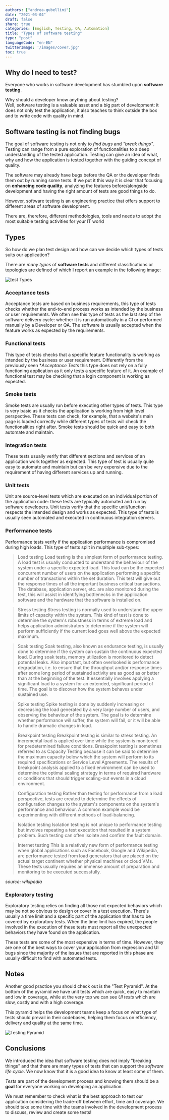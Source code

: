 ```yaml
---
authors: ["andrea-gubellini"]
date: "2021-03-04"
draft: false
share: true
categories: [English, Testing, QA, Automation]
title: "Types of software testing"
type: "post"
languageCode: "en-EN"
twitterImage: '/images/cover.jpg'
toc: true
---
```


## Why do I need to test?

Everyone who works in software development has stumbled upon **software testing**.

Why should a developer know anything about testing?  
Well, software testing is a valuable asset and a big part of development: it does not only test the application, it also teaches to think outside the box and to write code with quality in mind.

## Software testing is not finding bugs 

The goal of software testing is not only to *find bugs* and *"break things"*. Testing can range from a pure exploration of functionalities to a deep understanding of the tested application. Testing can give an idea of what, why and how the application is tested together with the guiding concept of quality.

The software may already have bugs before the QA or the developer finds them out by running some tests. If we put it this way it is clear that focusing on **enhancing code quality**, analyzing the features before/alongside development and having the right amount of tests are good things to do.

However, software testing is an engineering practice that offers support to different areas of software development. 

There are, therefore, different methodologies, tools and needs to adopt the most suitable testing activities for your IT world


## Types

So how do we plan test design and how can we decide which types of tests suits our application?  

There are *many types* of **software tests** and different classifications or topologies are defined of which 
I report an example in the following image:

![test Types](https://ehikioya.azureedge.net/wp-content/uploads/hm_bbpui/86828/fh2aspgg9au0icjnuf8d9lvhwccrv977.png)  


### Acceptance tests

Acceptance tests are based on business requirements, this type of tests checks whether the end-to-end process works as intended by the business or user requirements.
We often see this type of tests as the last step of the software delivery cycle: whether it is run automatically in a CI or performed manually by a Developer or QA.
The software is usually accepted when the feature works as expected by the requirements.

### Functional tests

This type of tests checks that a specific feature functionality is working as intended by the business or user requirement. Differently from the previously seen **Acceptance Tests* this type does not rely on a fully functioning application as it only tests a specific feature of it.
An example of functional test may be checking that a login component is working as expected.

### Smoke tests

Smoke tests are usually run before executing other types of tests. This type is very basic as it checks the application is working from high level perspective.
These tests can check, for example, that a website's main page is loaded correctly while different types of tests will check the functionalities right after.
Smoke tests should be quick and easy to both automate and maintain.

### Integration tests

These tests usually verify that different sections and services of an application work together as expected. This type of test is usually quite easy to automate and maintain but can be very expensive due to the requirement of having different services up and running.

### Unit tests

Unit are source-level tests which are executed on an individual portion of the application code: these tests are typically automated and run by software developers.
Unit tests verify that the specific unit/function respects the intended design and works as expected.
This type of tests is usually seen automated and executed in continuous integration servers.

### Performance tests

Performance tests verify if the application performance is compromised during high loads. This type of tests split in mupltiple sub-types:


>Load testing
>Load testing is the simplest form of performance testing. A load test is usually conducted to understand the behaviour of the system under a specific expected load. This load can be the expected concurrent number of users on the application performing a specific number of transactions within the set duration. This test will give out the response times of all the important business critical transactions. The database, application server, etc. are also monitored during the test, this will assist in identifying bottlenecks in the application software and the hardware that the software is installed on.

>Stress testing
>Stress testing is normally used to understand the upper limits of capacity within the system. This kind of test is done to determine the system's robustness in terms of extreme load and helps application administrators to determine if the system will perform sufficiently if the current load goes well above the expected maximum.

>Soak testing
>Soak testing, also known as endurance testing, is usually done to determine if the system can sustain the continuous expected load. During soak tests, memory utilization is monitored to detect potential leaks. Also important, but often overlooked is performance degradation, i.e. to ensure that the throughput and/or response times after some long period of sustained activity are as good as or better than at the beginning of the test. It essentially involves applying a significant load to a system for an extended, significant period of time. The goal is to discover how the system behaves under sustained use.

>Spike testing
>Spike testing is done by suddenly increasing or decreasing the load generated by a very large number of users, and observing the behaviour of the system. The goal is to determine whether performance will suffer, the system will fail, or it will be able to handle dramatic changes in load.

>Breakpoint testing
>Breakpoint testing is similar to stress testing. An incremental load is applied over time while the system is monitored for predetermined failure conditions. Breakpoint testing is sometimes referred to as Capacity Testing because it can be said to determine the maximum capacity below which the system will perform to its required specifications or Service Level Agreements. The results of breakpoint analysis applied to a fixed environment can be used to determine the optimal scaling strategy in terms of required hardware or conditions that should trigger scaling-out events in a cloud environment.

>Configuration testing
>Rather than testing for performance from a load perspective, tests are created to determine the effects of configuration changes to the system's components on the system's performance and behaviour. A common example would be experimenting with different methods of load-balancing.

>Isolation testing
>Isolation testing is not unique to performance testing but involves repeating a test execution that resulted in a system problem. Such testing can often isolate and confirm the fault domain.

>Internet testing
>This is a relatively new form of performance testing when global applications such as Facebook, Google and Wikipedia, are performance tested from load generators that are placed on the actual target continent whether physical machines or cloud VMs. These tests usually requires an immense amount of preparation and monitoring to be executed successfully.

*source: wikipedia*

### Exploratory testing

Exploratory testing relies on finding all those not expected behaviors which may be not so obvious to design or cover in a test execution. 
There's usually a time limit and a specific part of the application that has to be covered by exploratory tests. When the time limit has expired, the people involved in the execution of these tests must report all the unexpected behaviors they have found on the application.

These tests are some of the most expensive in terms of time. However, they are one of the best ways to cover your application from regression and UI bugs since the majority of the issues that are reported in this phase are usually difficult to find with automated tests.


## Notes

Another good practice you should check out is the "Test Pyramid". At the bottom of the pyramid we have unit tests which are quick, easy to mantain and low in coverage, while at the very top we can see *UI tests* which are slow, costly and with a high coverage.

This pyramid helps the development teams keep a focus on what type of tests should prevail in their codebases, helping them focus on efficiency, delivery and quality at the same time.

![Testing Pyramid](/images/different-types-of-software-testing/pyramid.png)


## Conclusions

We introduced the idea that software testing does not imply "breaking things" and that there are many types of tests that can support the *software life cycle*. We now know that it is a good idea to know at least some of them.

*Tests* are part of the development process and knowing them should be a **goal** for everyone working
on developing an application.

We must remember to check what is the best approach to test our application considering the trade-off between effort, time and coverage. We should take some time with the teams involved in the development process to discuss, review and create some tests!